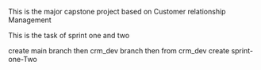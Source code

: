 This is the major capstone project based on 
Customer relationship Management


This is the task of sprint one and two

create main branch 
then crm_dev branch
then from crm_dev create sprint-one-Two